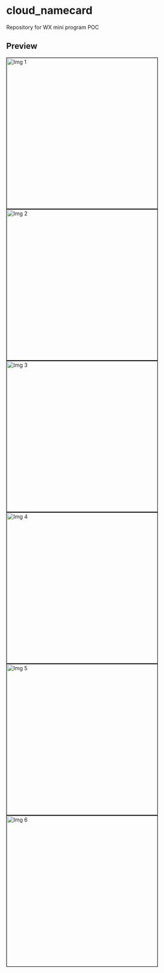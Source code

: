 # cloud_namecard
Repository for WX mini program POC

## Preview

<p float="left";>
	<img style="border: 1px solid black;" src="https://github.com/songlin81/cloud_namecard/blob/master/screens/1.png" alt="Img 1" width="400"/>
	<img style="border: 1px solid black;" src="https://github.com/songlin81/cloud_namecard/blob/master/screens/2.png" alt="Img 2" width="400"/>
	<img style="border: 1px solid black;" src="https://github.com/songlin81/cloud_namecard/blob/master/screens/3.png" alt="Img 3" width="400"/>
	<img style="border: 1px solid black;" src="https://github.com/songlin81/cloud_namecard/blob/master/screens/4.png" alt="Img 4" width="400"/>
	<img style="border: 1px solid black;" src="https://github.com/songlin81/cloud_namecard/blob/master/screens/5.png" alt="Img 5" width="400"/>
	<img style="border: 1px solid black;" src="https://github.com/songlin81/cloud_namecard/blob/master/screens/6.png" alt="Img 6" width="400"/>
</p>
